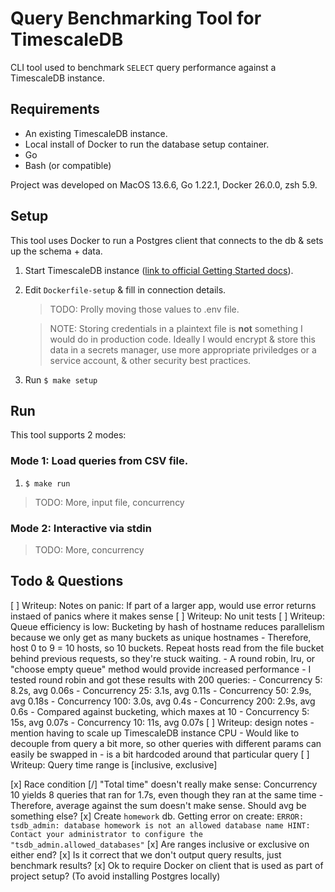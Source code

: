 # Query Benchmarking Tool for TimescaleDB

CLI tool used to benchmark `SELECT` query performance against a TimescaleDB instance.


## Requirements

- An existing TimescaleDB instance.
- Local install of Docker to run the database setup container.
- Go
- Bash (or compatible)

Project was developed on MacOS 13.6.6, Go 1.22.1, Docker 26.0.0, zsh 5.9.


## Setup

This tool uses Docker to run a Postgres client that connects to the db & sets up the schema + data.

1) Start TimescaleDB instance ([link to official Getting Started docs](https://docs.timescale.com/getting-started/latest/)).

2) Edit `Dockerfile-setup` & fill in connection details.

	> TODO: Prolly moving those values to .env file.

	> NOTE: Storing credentials in a plaintext file is **not** something I would do in production code. Ideally I would encrypt & store this data in a secrets manager, use more appropriate priviledges or a service account, & other security best practices.

3) Run `$ make setup`


## Run

This tool supports 2 modes:


### Mode 1: Load queries from CSV file.

1) `$ make run`

> TODO: More, input file, concurrency

### Mode 2: Interactive via stdin
> TODO: More, concurrency


## Todo & Questions

[ ] Writeup: Notes on panic: If part of a larger app, would use error returns instaed of panics where it makes sense
[ ] Writeup: No unit tests
[ ] Writeup: Queue efficiency is low: Bucketing by hash of hostname reduces parallelism because we only get as many buckets as unique hostnames
	- Therefore, host 0 to 9 = 10 hosts, so 10 buckets. Repeat hosts read from the file bucket behind previous requests, so they're stuck waiting.
	- A round robin, lru, or "choose empty queue" method would provide increased performance
		- I tested round robin and got these results with 200 queries:
			- Concurrency   5: 8.2s, avg 0.06s
			- Concurrency  25: 3.1s, avg 0.11s
			- Concurrency  50: 2.9s, avg 0.18s
			- Concurrency 100: 3.0s, avg 0.4s
			- Concurrency 200: 2.9s, avg 0.6s
		- Compared against bucketing, which maxes at 10
			- Concurrency   5: 15s, avg 0.07s
			- Concurrency  10: 11s, avg 0.07s
[ ] Writeup: design notes
	- mention having to scale up TimescaleDB instance CPU
	- Would like to decouple from query a bit more, so other queries with different params can easily be swapped in
		- is a bit hardcoded around that particular query
[ ] Writeup: Query time range is [inclusive, exclusive]

[x] Race condition
[/] "Total time" doesn't really make sense: Concurrency 10 yields 8 queries that ran for 1.7s, even though they ran at the same time
	- Therefore, average against the sum doesn't make sense. Should avg be something else?
[x] Create `homework` db. Getting error on create:
	```
	ERROR:  tsdb_admin: database homework is not an allowed database name
	HINT:  Contact your administrator to configure the "tsdb_admin.allowed_databases"
	```
[x] Are ranges inclusive or exclusive on either end?
[x] Is it correct that we don't output query results, just benchmark results?
[x] Ok to require Docker on client that is used as part of project setup? (To avoid installing Postgres locally)
